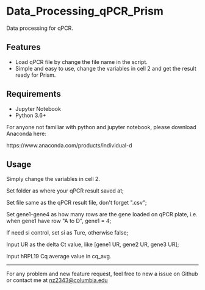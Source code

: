 # Data_Processing_qPCR_Prism

Data processing for qPCR.

## Features
* Load qPCR file by change the file name in the script.
* Simple and easy to use, change the variables in cell 2 and get the result ready for Prism.

## Requirements

* Jupyter Notebook
* Python 3.6+

For anyone not familiar with python and jupyter notebook, please download Anaconda here:
<html>https://www.anaconda.com/products/individual-d

## Usage
Simply change the variables in cell 2.

Set folder as where your qPCR result saved at;

Set file same as the qPCR result file, don't forget ".csv";

Set gene1-gene4 as how many rows are the gene loaded on qPCR plate, i.e. when gene1 have row "A to D", gene1 = 4;

If need si control, set si as Ture, otherwise false;

Input UR as the delta Ct value, like [gene1 UR, gene2 UR, gene3 UR];

Input hRPL19 Cq average value in cq_avg.


---
For any problem and new feature request, feel free to new a issue on Github or contact me at nz2343@columbia.edu

